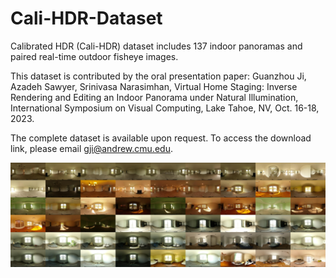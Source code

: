 # Cali-HDR-Dataset
Calibrated HDR (Cali-HDR) dataset includes 137 indoor panoramas and paired real-time outdoor fisheye images.

This dataset is contributed by the oral presentation paper: 
Guanzhou Ji, Azadeh Sawyer, Srinivasa Narasimhan, Virtual Home Staging: Inverse Rendering and Editing an Indoor Panorama under Natural Illumination, International Symposium on Visual Computing, Lake Tahoe, NV, Oct. 16-18, 2023. 


The complete dataset is available upon request. 
To access the download link, please email gji@andrew.cmu.edu. 

![Image Alt Text](scene.jpg)


